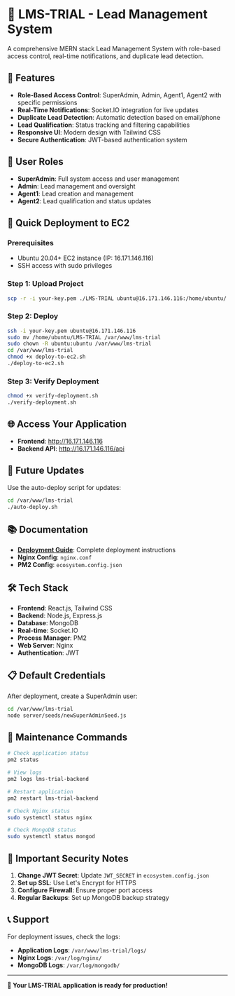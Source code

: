 # 🎯 LMS-TRIAL - Lead Management System

A comprehensive MERN stack Lead Management System with role-based access control, real-time notifications, and duplicate lead detection.

## 🌟 Features

- **Role-Based Access Control**: SuperAdmin, Admin, Agent1, Agent2 with specific permissions
- **Real-Time Notifications**: Socket.IO integration for live updates
- **Duplicate Lead Detection**: Automatic detection based on email/phone
- **Lead Qualification**: Status tracking and filtering capabilities
- **Responsive UI**: Modern design with Tailwind CSS
- **Secure Authentication**: JWT-based authentication system

## 👥 User Roles

- **SuperAdmin**: Full system access and user management
- **Admin**: Lead management and oversight
- **Agent1**: Lead creation and management
- **Agent2**: Lead qualification and status updates

## 🚀 Quick Deployment to EC2

### Prerequisites
- Ubuntu 20.04+ EC2 instance (IP: 16.171.146.116)
- SSH access with sudo privileges

### Step 1: Upload Project
```bash
scp -r -i your-key.pem ./LMS-TRIAL ubuntu@16.171.146.116:/home/ubuntu/
```

### Step 2: Deploy
```bash
ssh -i your-key.pem ubuntu@16.171.146.116
sudo mv /home/ubuntu/LMS-TRIAL /var/www/lms-trial
sudo chown -R ubuntu:ubuntu /var/www/lms-trial
cd /var/www/lms-trial
chmod +x deploy-to-ec2.sh
./deploy-to-ec2.sh
```

### Step 3: Verify Deployment
```bash
chmod +x verify-deployment.sh
./verify-deployment.sh
```

## 🌐 Access Your Application

- **Frontend**: http://16.171.146.116
- **Backend API**: http://16.171.146.116/api

## 🔄 Future Updates

Use the auto-deploy script for updates:
```bash
cd /var/www/lms-trial
./auto-deploy.sh
```

## 📚 Documentation

- **[Deployment Guide](DEPLOYMENT-GUIDE.md)**: Complete deployment instructions
- **Nginx Config**: `nginx.conf`
- **PM2 Config**: `ecosystem.config.json`

## 🛠️ Tech Stack

- **Frontend**: React.js, Tailwind CSS
- **Backend**: Node.js, Express.js
- **Database**: MongoDB
- **Real-time**: Socket.IO
- **Process Manager**: PM2
- **Web Server**: Nginx
- **Authentication**: JWT

## 📋 Default Credentials

After deployment, create a SuperAdmin user:
```bash
cd /var/www/lms-trial
node server/seeds/newSuperAdminSeed.js
```

## 🔧 Maintenance Commands

```bash
# Check application status
pm2 status

# View logs
pm2 logs lms-trial-backend

# Restart application
pm2 restart lms-trial-backend

# Check Nginx status
sudo systemctl status nginx

# Check MongoDB status
sudo systemctl status mongod
```

## 🚨 Important Security Notes

1. **Change JWT Secret**: Update `JWT_SECRET` in `ecosystem.config.json`
2. **Set up SSL**: Use Let's Encrypt for HTTPS
3. **Configure Firewall**: Ensure proper port access
4. **Regular Backups**: Set up MongoDB backup strategy

## 📞 Support

For deployment issues, check the logs:
- **Application Logs**: `/var/www/lms-trial/logs/`
- **Nginx Logs**: `/var/log/nginx/`
- **MongoDB Logs**: `/var/log/mongodb/`

---

**🎉 Your LMS-TRIAL application is ready for production!**
